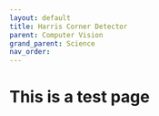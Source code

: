 ```yaml
---
layout: default
title: Harris Corner Detector 
parent: Computer Vision
grand_parent: Science
nav_order: 
---
```


# This is a test page